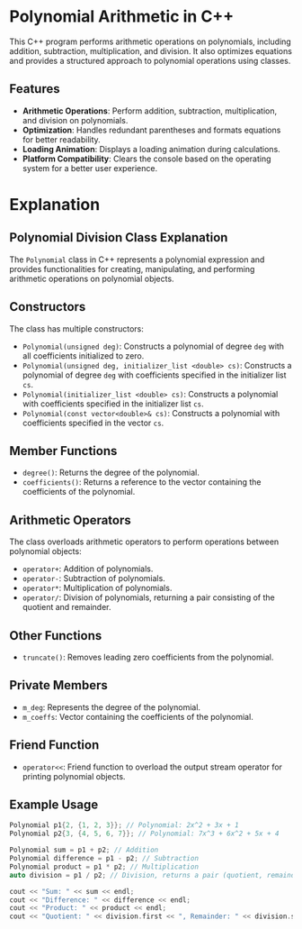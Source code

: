 # Polynomial Arithmetic in C++

This C++ program performs arithmetic operations on polynomials, including addition, subtraction, multiplication, and division. It also optimizes equations and provides a structured approach to polynomial operations using classes.

## Features

- **Arithmetic Operations**: Perform addition, subtraction, multiplication, and division on polynomials.
- **Optimization**: Handles redundant parentheses and formats equations for better readability.
- **Loading Animation**: Displays a loading animation during calculations.
- **Platform Compatibility**: Clears the console based on the operating system for a better user experience.

# Explanation 

## Polynomial Division Class Explanation

The `Polynomial` class in C++ represents a polynomial expression and provides functionalities for creating, manipulating, and performing arithmetic operations on polynomial objects.

## Constructors

The class has multiple constructors:

- `Polynomial(unsigned deg)`: Constructs a polynomial of degree `deg` with all coefficients initialized to zero.
- `Polynomial(unsigned deg, initializer_list <double> cs)`: Constructs a polynomial of degree `deg` with coefficients specified in the initializer list `cs`.
- `Polynomial(initializer_list <double> cs)`: Constructs a polynomial with coefficients specified in the initializer list `cs`.
- `Polynomial(const vector<double>& cs)`: Constructs a polynomial with coefficients specified in the vector `cs`.

## Member Functions

- `degree()`: Returns the degree of the polynomial.
- `coefficients()`: Returns a reference to the vector containing the coefficients of the polynomial.

## Arithmetic Operators

The class overloads arithmetic operators to perform operations between polynomial objects:

- `operator+`: Addition of polynomials.
- `operator-`: Subtraction of polynomials.
- `operator*`: Multiplication of polynomials.
- `operator/`: Division of polynomials, returning a pair consisting of the quotient and remainder.

## Other Functions

- `truncate()`: Removes leading zero coefficients from the polynomial.

## Private Members

- `m_deg`: Represents the degree of the polynomial.
- `m_coeffs`: Vector containing the coefficients of the polynomial.

## Friend Function

- `operator<<`: Friend function to overload the output stream operator for printing polynomial objects.

## Example Usage

```cpp
Polynomial p1{2, {1, 2, 3}}; // Polynomial: 2x^2 + 3x + 1
Polynomial p2{3, {4, 5, 6, 7}}; // Polynomial: 7x^3 + 6x^2 + 5x + 4

Polynomial sum = p1 + p2; // Addition
Polynomial difference = p1 - p2; // Subtraction
Polynomial product = p1 * p2; // Multiplication
auto division = p1 / p2; // Division, returns a pair (quotient, remainder)

cout << "Sum: " << sum << endl;
cout << "Difference: " << difference << endl;
cout << "Product: " << product << endl;
cout << "Quotient: " << division.first << ", Remainder: " << division.second << endl;
